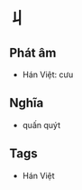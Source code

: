 # 丩

## Phát âm
* Hán Việt: cưu

## Nghĩa
* quấn quýt

## Tags
* Hán Việt

<script>window.HANZI_FIELD='丩';</script>
